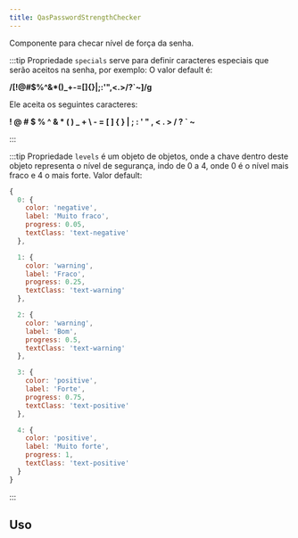 ```yaml
---
title: QasPasswordStrengthChecker
---
```


Componente para checar nível de força da senha.

<doc-api file="password-strength-checker/QasPasswordStrengthChecker" name="QasPasswordStrengthChecker" />

:::tip
Propriedade `specials` serve para definir caracteres especiais que serão aceitos na senha, por exemplo:
O valor default é:

**/[!@#$%^&*()_+\-=[\]{}|;:'",<.>/?`~]/g**


Ele aceita os seguintes caracteres:

**! @ # $ % ^ & * ( ) _ + \ - = [ ] { } | ; : ' " , < . > / ? ` ~**


:::

:::tip
Propriedade `levels` é um objeto de objetos, onde a chave dentro deste objeto representa o nível de segurança, indo de 0 a 4, onde 0 é o nível mais fraco e 4 o mais forte.
Valor default:

```js
{
  0: {
    color: 'negative',
    label: 'Muito fraco',
    progress: 0.05,
    textClass: 'text-negative'
  },

  1: {
    color: 'warning',
    label: 'Fraco',
    progress: 0.25,
    textClass: 'text-warning'
  },

  2: {
    color: 'warning',
    label: 'Bom',
    progress: 0.5,
    textClass: 'text-warning'
  },

  3: {
    color: 'positive',
    label: 'Forte',
    progress: 0.75,
    textClass: 'text-positive'
  },

  4: {
    color: 'positive',
    label: 'Muito forte',
    progress: 1,
    textClass: 'text-positive'
  }
}
```
:::

## Uso

<doc-example file="QasPasswordStrengthChecker/Basic" title="Básico" />
